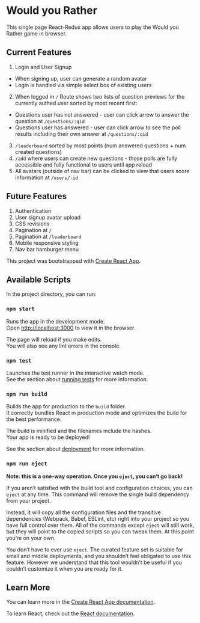 # Would you Rather

This single page React-Redux app allows users to play the Would you Rather game in browser.

## Current Features

1. Login and User Signup
  * When signing up, user can generate a random avatar
  * Login is handled via simple select box of existing users
2. When logged in `/` Route shows two lists of question previews for the currently authed user sorted by most recent first:
  * Questions user has not answered - user can click arrow to answer the question at `/questions/:qid`
  * Questions user has answered - user can click arrow to see the poll results including their own answer at `/questions/:qid`
3. `/leaderboard` sorted by most points (num answered questions + num created questions)
4. `/add` where users can create new questions - those polls are fully accessible and fully functional to users until app reload
5. All avatars (outside of nav bar) can be clicked to view that users score information at `/users/:id`

## Future Features

1. Authentication
2. User signup avatar upload
3. CSS revisions
4. Pagination at `/`
5. Pagination at `/leaderboard`
6. Mobile responsive styling
7. Nav bar hamburger menu

This project was bootstrapped with [Create React App](https://github.com/facebook/create-react-app).

## Available Scripts

In the project directory, you can run:

### `npm start`

Runs the app in the development mode.<br>
Open [http://localhost:3000](http://localhost:3000) to view it in the browser.

The page will reload if you make edits.<br>
You will also see any lint errors in the console.

### `npm test`

Launches the test runner in the interactive watch mode.<br>
See the section about [running tests](https://facebook.github.io/create-react-app/docs/running-tests) for more information.

### `npm run build`

Builds the app for production to the `build` folder.<br>
It correctly bundles React in production mode and optimizes the build for the best performance.

The build is minified and the filenames include the hashes.<br>
Your app is ready to be deployed!

See the section about [deployment](https://facebook.github.io/create-react-app/docs/deployment) for more information.

### `npm run eject`

**Note: this is a one-way operation. Once you `eject`, you can’t go back!**

If you aren’t satisfied with the build tool and configuration choices, you can `eject` at any time. This command will remove the single build dependency from your project.

Instead, it will copy all the configuration files and the transitive dependencies (Webpack, Babel, ESLint, etc) right into your project so you have full control over them. All of the commands except `eject` will still work, but they will point to the copied scripts so you can tweak them. At this point you’re on your own.

You don’t have to ever use `eject`. The curated feature set is suitable for small and middle deployments, and you shouldn’t feel obligated to use this feature. However we understand that this tool wouldn’t be useful if you couldn’t customize it when you are ready for it.

## Learn More

You can learn more in the [Create React App documentation](https://facebook.github.io/create-react-app/docs/getting-started).

To learn React, check out the [React documentation](https://reactjs.org/).
